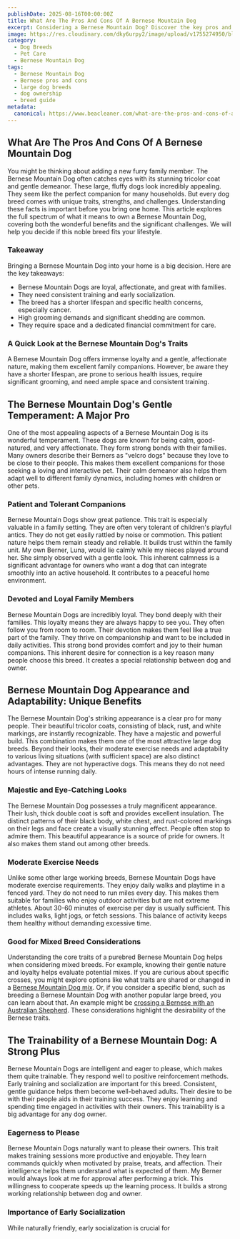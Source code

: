 ```yaml
---
publishDate: 2025-08-16T00:00:00Z
title: What Are The Pros And Cons Of A Bernese Mountain Dog
excerpt: Considering a Bernese Mountain Dog? Discover the key pros and cons of this loyal breed, from their gentle nature to significant care needs.
image: https://res.cloudinary.com/dky6urpy2/image/upload/v1755274950/blog_image_1755274950_fcejhr.webp
category:
  - Dog Breeds
  - Pet Care
  - Bernese Mountain Dog
tags:
  - Bernese Mountain Dog
  - Bernese pros and cons
  - large dog breeds
  - dog ownership
  - breed guide
metadata:
  canonical: https://www.beacleaner.com/what-are-the-pros-and-cons-of-a-bernese-mountain-dog
---
```


## What Are The Pros And Cons Of A Bernese Mountain Dog

You might be thinking about adding a new furry family member. The Bernese Mountain Dog often catches eyes with its stunning tricolor coat and gentle demeanor. These large, fluffy dogs look incredibly appealing. They seem like the perfect companion for many households. But every dog breed comes with unique traits, strengths, and challenges. Understanding these facts is important before you bring one home. This article explores the full spectrum of what it means to own a Bernese Mountain Dog, covering both the wonderful benefits and the significant challenges. We will help you decide if this noble breed fits your lifestyle.

### Takeaway

Bringing a Bernese Mountain Dog into your home is a big decision. Here are the key takeaways:

*   Bernese Mountain Dogs are loyal, affectionate, and great with families.
*   They need consistent training and early socialization.
*   The breed has a shorter lifespan and specific health concerns, especially cancer.
*   High grooming demands and significant shedding are common.
*   They require space and a dedicated financial commitment for care.

### A Quick Look at the Bernese Mountain Dog's Traits

A Bernese Mountain Dog offers immense loyalty and a gentle, affectionate nature, making them excellent family companions. However, be aware they have a shorter lifespan, are prone to serious health issues, require significant grooming, and need ample space and consistent training.

## The Bernese Mountain Dog's Gentle Temperament: A Major Pro

One of the most appealing aspects of a Bernese Mountain Dog is its wonderful temperament. These dogs are known for being calm, good-natured, and very affectionate. They form strong bonds with their families. Many owners describe their Berners as "velcro dogs" because they love to be close to their people. This makes them excellent companions for those seeking a loving and interactive pet. Their calm demeanor also helps them adapt well to different family dynamics, including homes with children or other pets.

### Patient and Tolerant Companions

Bernese Mountain Dogs show great patience. This trait is especially valuable in a family setting. They are often very tolerant of children's playful antics. They do not get easily rattled by noise or commotion. This patient nature helps them remain steady and reliable. It builds trust within the family unit. My own Berner, Luna, would lie calmly while my nieces played around her. She simply observed with a gentle look. This inherent calmness is a significant advantage for owners who want a dog that can integrate smoothly into an active household. It contributes to a peaceful home environment.

### Devoted and Loyal Family Members

Bernese Mountain Dogs are incredibly loyal. They bond deeply with their families. This loyalty means they are always happy to see you. They often follow you from room to room. Their devotion makes them feel like a true part of the family. They thrive on companionship and want to be included in daily activities. This strong bond provides comfort and joy to their human companions. This inherent desire for connection is a key reason many people choose this breed. It creates a special relationship between dog and owner.

## Bernese Mountain Dog Appearance and Adaptability: Unique Benefits

The Bernese Mountain Dog's striking appearance is a clear pro for many people. Their beautiful tricolor coats, consisting of black, rust, and white markings, are instantly recognizable. They have a majestic and powerful build. This combination makes them one of the most attractive large dog breeds. Beyond their looks, their moderate exercise needs and adaptability to various living situations (with sufficient space) are also distinct advantages. They are not hyperactive dogs. This means they do not need hours of intense running daily.

### Majestic and Eye-Catching Looks

The Bernese Mountain Dog possesses a truly magnificent appearance. Their lush, thick double coat is soft and provides excellent insulation. The distinct patterns of their black body, white chest, and rust-colored markings on their legs and face create a visually stunning effect. People often stop to admire them. This beautiful appearance is a source of pride for owners. It also makes them stand out among other breeds.

### Moderate Exercise Needs

Unlike some other large working breeds, Bernese Mountain Dogs have moderate exercise requirements. They enjoy daily walks and playtime in a fenced yard. They do not need to run miles every day. This makes them suitable for families who enjoy outdoor activities but are not extreme athletes. About 30-60 minutes of exercise per day is usually sufficient. This includes walks, light jogs, or fetch sessions. This balance of activity keeps them healthy without demanding excessive time.

### Good for Mixed Breed Considerations

Understanding the core traits of a purebred Bernese Mountain Dog helps when considering mixed breeds. For example, knowing their gentle nature and loyalty helps evaluate potential mixes. If you are curious about specific crosses, you might explore options like what traits are shared or changed in a [Bernese Mountain Dog mix](https://beacleaner.com/what-is-the-best-dog-to-mix-with-a-bernese-mountain-dog). Or, if you consider a specific blend, such as breeding a Bernese Mountain Dog with another popular large breed, you can learn about that. An example might be [crossing a Bernese with an Australian Shepherd](https://beacleaner.com/can-you-breed-a-bernese-mountain-dog-with-an-australian-shepherd). These considerations highlight the desirability of the Bernese traits.

## The Trainability of a Bernese Mountain Dog: A Strong Plus

Bernese Mountain Dogs are intelligent and eager to please, which makes them quite trainable. They respond well to positive reinforcement methods. Early training and socialization are important for this breed. Consistent, gentle guidance helps them become well-behaved adults. Their desire to be with their people aids in their training success. They enjoy learning and spending time engaged in activities with their owners. This trainability is a big advantage for any dog owner.

### Eagerness to Please

Bernese Mountain Dogs naturally want to please their owners. This trait makes training sessions more productive and enjoyable. They learn commands quickly when motivated by praise, treats, and affection. Their intelligence helps them understand what is expected of them. My Berner would always look at me for approval after performing a trick. This willingness to cooperate speeds up the learning process. It builds a strong working relationship between dog and owner.

### Importance of Early Socialization

While naturally friendly, early socialization is crucial for
